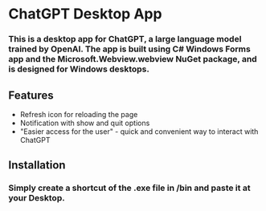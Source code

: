 # ChatGPT Desktop App
### This is a desktop app for ChatGPT, a large language model trained by OpenAI. The app is built using C# Windows Forms app and the Microsoft.Webview.webview NuGet package, and is designed for Windows desktops.

## Features
- Refresh icon for reloading the page
- Notification with show and quit options
- "Easier access for the user" - quick and convenient way to interact with ChatGPT

## Installation
### Simply create a shortcut of the .exe file in /bin and paste it at your Desktop.